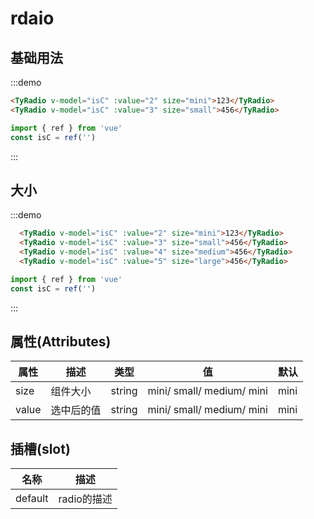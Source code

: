 # rdaio

## 基础用法
:::demo

```html
<TyRadio v-model="isC" :value="2" size="mini">123</TyRadio>
<TyRadio v-model="isC" :value="3" size="small">456</TyRadio>
```

```js
import { ref } from 'vue'
const isC = ref('')
```
:::
## 大小

:::demo

```html
  <TyRadio v-model="isC" :value="2" size="mini">123</TyRadio>
  <TyRadio v-model="isC" :value="3" size="small">456</TyRadio>
  <TyRadio v-model="isC" :value="4" size="medium">456</TyRadio>
  <TyRadio v-model="isC" :value="5" size="large">456</TyRadio>
```

```js
import { ref } from 'vue'
const isC = ref('')
```
:::

<script setup>
  import {ref} from 'vue'
 const isC =ref('')

</script>
## 属性(Attributes)


| 属性       | 描述                           | 类型     | 值                        | 默认          | 
| ---------- | ------------------------------ | -------- | ------------------------- | ------------- |
| size       | 组件大小                       | string   | mini/ small/ medium/ mini | mini |
| value       | 选中后的值                       | string   | mini/ small/ medium/ mini | mini |




## 插槽(slot)

| 名称     | 描述         |
| -------- | ------------ |
| default   | radio的描述     |
